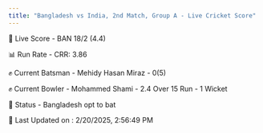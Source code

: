 ```yaml
---
title: "Bangladesh vs India, 2nd Match, Group A - Live Cricket Score"
---
```


🔴 Live Score - BAN 18/2 (4.4)  

📊 Run Rate - CRR: 3.86  

✊ Current Batsman - Mehidy Hasan Miraz - 0(5)  

✊ Current Bowler - Mohammed Shami - 2.4 Over 15 Run - 1 Wicket  

📑 Status - Bangladesh opt to bat

📝 Last Updated on : 2/20/2025, 2:56:49 PM  

